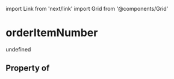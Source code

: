 import Link from 'next/link'
import Grid from '@components/Grid'

# orderItemNumber

undefined

## Property of




